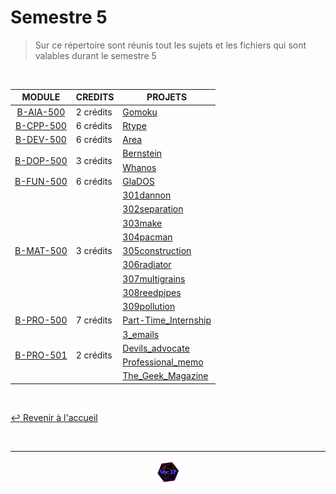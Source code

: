 # Semestre 5

>  Sur ce répertoire sont réunis tout les sujets et les fichiers qui sont valables durant le semestre 5
<br>


<table align="center">
    <thead>
        <tr>
            <th>MODULE</th>
            <th>CREDITS</th>
            <th>PROJETS</th>
        </tr>
    </thead>
    <tbody>
        <tr>
            <td rowspan="1" style="text-align: center;"><a href="https://github.com/Studio-17/Epitech-Subjects/tree/main/Semester-5/B-AIA-500/">B-AIA-500</a></td>
            <td rowspan="1">2 crédits</td>
            <td><a href="https://github.com/Studio-17/Epitech-Subjects/tree/main/Semester-5/B-AIA-500/Gomoku">Gomoku</a></td>
        </tr>
        <tr>
            <td rowspan="1" style="text-align: center;"><a href="https://github.com/Studio-17/Epitech-Subjects/tree/main/Semester-5/B-CPP-500/">B-CPP-500</a></td>
            <td rowspan="1">6 crédits</td>
            <td><a href="https://github.com/Studio-17/Epitech-Subjects/tree/main/Semester-5/B-CPP-500/Rtype">Rtype</a></td>
        </tr>
        <tr>
            <td rowspan="1" style="text-align: center;"><a href="https://github.com/Studio-17/Epitech-Subjects/tree/main/Semester-5/B-DEV-500/">B-DEV-500</a></td>
            <td rowspan="1">6 crédits</td>
            <td><a href="https://github.com/Studio-17/Epitech-Subjects/tree/main/Semester-5/B-DEV-500/Area">Area</a></td>
        </tr>
        <tr>
            <td rowspan="2" style="text-align: center;"><a href="https://github.com/Studio-17/Epitech-Subjects/tree/main/Semester-5/B-DOP-500/">B-DOP-500</a></td>
            <td rowspan="2">3 crédits</td>
            <td><a href="https://github.com/Studio-17/Epitech-Subjects/tree/main/Semester-5/B-DOP-500/Bernstein">Bernstein</a></td>
        </tr>
        <tr>
            <td><a href="https://github.com/Studio-17/Epitech-Subjects/tree/main/Semester-5/B-DOP-500/Whanos">Whanos</a></td>
        </tr>
        <tr>
            <td rowspan="1" style="text-align: center;"><a href="https://github.com/Studio-17/Epitech-Subjects/tree/main/Semester-5/B-FUN-500/">B-FUN-500</a></td>
            <td rowspan="1">6 crédits</td>
            <td><a href="https://github.com/Studio-17/Epitech-Subjects/tree/main/Semester-5/B-FUN-500/GlaDOS">GlaDOS</a></td>
        </tr>
        <tr>
            <td rowspan="9" style="text-align: center;"><a href="https://github.com/Studio-17/Epitech-Subjects/tree/main/Semester-5/B-MAT-500/">B-MAT-500</a></td>
            <td rowspan="9">3 crédits</td>
            <td><a href="https://github.com/Studio-17/Epitech-Subjects/tree/main/Semester-5/B-MAT-500/301dannon">301dannon</a></td>
        </tr>
        <tr>
            <td><a href="https://github.com/Studio-17/Epitech-Subjects/tree/main/Semester-5/B-MAT-500/302separation">302separation</a></td>
        </tr>
        <tr>
            <td><a href="https://github.com/Studio-17/Epitech-Subjects/tree/main/Semester-5/B-MAT-500/303make">303make</a></td>
        </tr>
        <tr>
            <td><a href="https://github.com/Studio-17/Epitech-Subjects/tree/main/Semester-5/B-MAT-500/304pacman">304pacman</a></td>
        </tr>
        <tr>
            <td><a href="https://github.com/Studio-17/Epitech-Subjects/tree/main/Semester-5/B-MAT-500/305construction">305construction</a></td>
        </tr>
        <tr>
            <td><a href="https://github.com/Studio-17/Epitech-Subjects/tree/main/Semester-5/B-MAT-500/306radiator">306radiator</a></td>
        </tr>
        <tr>
            <td><a href="https://github.com/Studio-17/Epitech-Subjects/tree/main/Semester-5/B-MAT-500/307multigrains">307multigrains</a></td>
        </tr>
        <tr>
            <td><a href="https://github.com/Studio-17/Epitech-Subjects/tree/main/Semester-5/B-MAT-500/308reedpipes">308reedpipes</a></td>
        </tr>
        <tr>
            <td><a href="https://github.com/Studio-17/Epitech-Subjects/tree/main/Semester-5/B-MAT-500/309pollution">309pollution</a></td>
        </tr>
        <tr>
            <td rowspan="1" style="text-align: center;"><a href="https://github.com/Studio-17/Epitech-Subjects/tree/main/Semester-5/B-PRO-500/">B-PRO-500</a></td>
            <td rowspan="1">7 crédits</td>
            <td><a href="https://github.com/Studio-17/Epitech-Subjects/tree/main/Semester-5/B-PRO-500/Part-Time_Internship">Part-Time_Internship</a></td>
        </tr>
        <tr>
            <td rowspan="4" style="text-align: center;"><a href="https://github.com/Studio-17/Epitech-Subjects/tree/main/Semester-5/B-PRO-501/">B-PRO-501</a></td>
            <td rowspan="4">2 crédits</td>
            <td><a href="https://github.com/Studio-17/Epitech-Subjects/tree/main/Semester-5/B-PRO-501/3_emails">3_emails</a></td>
        </tr>
        <tr>
            <td><a href="https://github.com/Studio-17/Epitech-Subjects/tree/main/Semester-5/B-PRO-501/Devils_advocate">Devils_advocate</a></td>
        </tr>
        <tr>
            <td><a href="https://github.com/Studio-17/Epitech-Subjects/tree/main/Semester-5/B-PRO-501/Professional_memo">Professional_memo</a></td>
        </tr>
        <tr>
            <td><a href="https://github.com/Studio-17/Epitech-Subjects/tree/main/Semester-5/B-PRO-501/The_Geek_Magazine">The_Geek_Magazine</a></td>
        </tr>
    </tbody>
</table>
<br>

[↩️ Revenir à l'accueil](https://github.com/Studio-17/Epitech-Subjects)

<br>

---

<div align="center">

<a href="https://github.com/Studio-17" target="_blank"><img src="../assets/voc17.gif" width="40"></a>

</div>